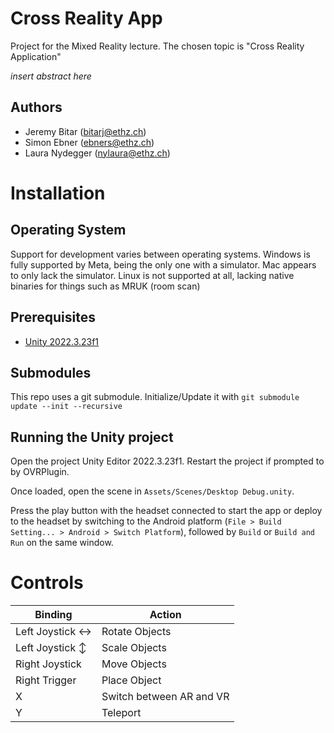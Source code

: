 # Cross Reality App

Project for the Mixed Reality lecture. The chosen topic is "Cross Reality Application"

*insert abstract here*

## Authors

- Jeremy Bitar (bitarj@ethz.ch)
- Simon Ebner (ebners@ethz.ch)
- Laura Nydegger (nylaura@ethz.ch)

# Installation

## Operating System

Support for development varies between operating systems. Windows is fully supported by Meta, being the only one with a simulator. Mac appears to only lack the simulator. Linux is not supported at all, lacking native binaries for things such as MRUK (room scan)

## Prerequisites

- [Unity 2022.3.23f1](https://unity.com/download)

## Submodules

This repo uses a git submodule. Initialize/Update it with `git submodule update --init --recursive`

## Running the Unity project

Open the project Unity Editor 2022.3.23f1. Restart the project if prompted to by OVRPlugin.

Once loaded, open the scene in `Assets/Scenes/Desktop Debug.unity`.

Press the play button with the headset connected to start the app or deploy to the headset by switching to the Android platform (`File > Build Setting... > Android > Switch Platform`), followed by `Build` or `Build and Run` on the same window.

# Controls

| **Binding**			            | **Action**		        |
|-----------------------------------|---------------------------|
| Left Joystick	$\leftrightarrow$	| Rotate Objects            |
| Left Joystick	$\updownarrow$		| Scale Objects             |
| Right Joystick                    | Move Objects              |
| Right Trigger			            | Place Object              |
| X                                 | Switch between AR and VR  |
| Y                                 | Teleport					|